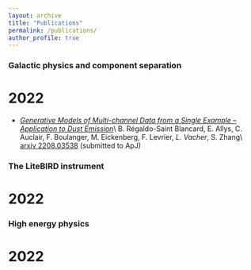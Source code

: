 ```yaml
---
layout: archive
title: "Publications"
permalink: /publications/
author_profile: true
---
```


### Galactic physics and component separation

# 2022 

- [*Generative Models of Multi-channel Data from a Single Example – Application to Dust Emission*](https://leovacher.github.io/_publications/2022-08-06-multifreq-WPH.md)\\
B. Régaldo-Saint Blancard, E. Allys, C. Auclair, F. Boulanger, M. Eickenberg, F. Levrier, *L. Vacher*, S. Zhang\\
[arxiv 2208.03538](https://arxiv.org/pdf/2208.03538.pdf) (submitted to ApJ)


### The LiteBIRD instrument
# 2022

### High energy physics

# 2022